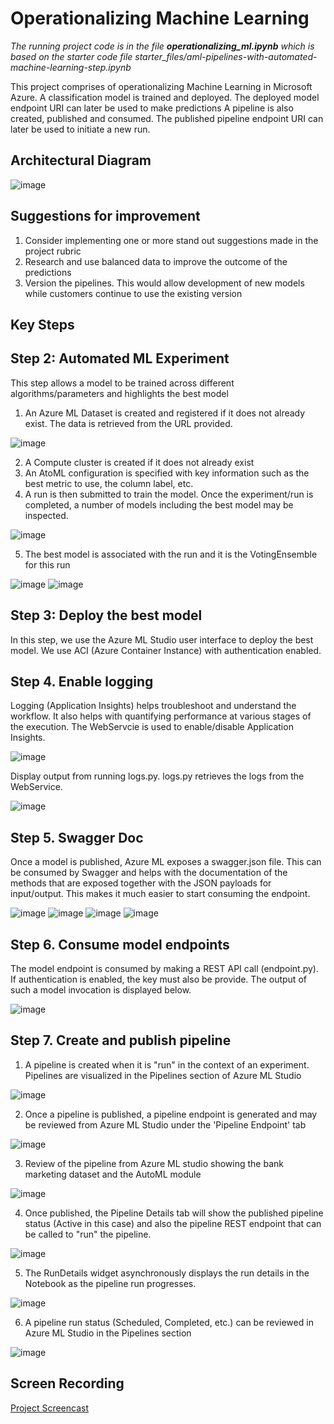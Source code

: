# Operationalizing Machine Learning

_The running project code is in the file **operationalizing_ml.ipynb** which is based on the starter code file starter_files/aml-pipelines-with-automated-machine-learning-step.ipynb_

This project comprises of operationalizing Machine Learning in Microsoft Azure.
A classification model is trained and deployed. The deployed model endpoint URI can later be used to make predictions
A pipeline is also created, published and consumed. The published pipeline endpoint URI can later be used to initiate a new run.

## Architectural Diagram

![image](https://user-images.githubusercontent.com/17679107/128592962-53e3855d-7ec0-42eb-9d0a-94756c2653d5.png)

## Suggestions for improvement
1. Consider implementing one or more stand out suggestions made in the project rubric
2. Research and use balanced data to improve the outcome of the predictions
3. Version the pipelines. This would allow development of new models while customers continue to use the existing version

## Key Steps
## Step 2: Automated ML Experiment
This step allows a model to be trained across different algorithms/parameters and highlights the best model
1. An Azure ML Dataset is created and registered if it does not already exist. The data is retrieved from the URL provided.

![image](https://user-images.githubusercontent.com/17679107/128581444-5b38a755-b62a-411a-8a31-b2d18c7464ef.png)

2. A Compute cluster is created if it does not already exist
3. An AtoML configuration is specified with key information such as the best metric to use, the column label, etc.
4. A run is then submitted to train the model. Once the experiment/run is completed, a number of models including the best model may be inspected.

![image](https://user-images.githubusercontent.com/17679107/128581670-9ea69c86-5994-435e-8dd4-fada48bf36c0.png)

5. The best model is associated with the run and it is the VotingEnsemble for this run

![image](https://user-images.githubusercontent.com/17679107/128581678-737b45b4-c08d-4273-9438-c17aef46914d.png)
![image](https://user-images.githubusercontent.com/17679107/128584944-13b9800a-534d-4b5f-9ce4-e3107953b6b8.png)

## Step 3: Deploy the best model
In this step, we use the Azure ML Studio user interface to deploy the best model. We use ACI (Azure Container Instance) with authentication enabled.

## Step 4. Enable logging
Logging (Application Insights) helps troubleshoot and understand the workflow. It also helps with quantifying performance at various stages of the execution. The WebServcie is used to enable/disable Application Insights.

![image](https://user-images.githubusercontent.com/17679107/128584962-10ebb48e-dcce-460c-a2df-a0c6e1814db0.png)

Display output from running logs.py. logs.py retrieves the logs from the WebService.

![image](https://user-images.githubusercontent.com/17679107/128584977-07130de5-cbb1-4ab1-ae97-871fe17ebcf7.png)



## Step 5. Swagger Doc
Once a model is published, Azure ML exposes a swagger.json file. This can be consumed by Swagger and helps with the documentation of the methods that are exposed together with the JSON payloads for input/output. This makes it much easier to start consuming the endpoint.

![image](https://user-images.githubusercontent.com/17679107/128585201-c30da670-2dfd-4198-b78c-af8c0af81f7a.png)
![image](https://user-images.githubusercontent.com/17679107/128585210-7c62272d-7e88-4e33-8b1f-cf5998eba113.png)
![image](https://user-images.githubusercontent.com/17679107/128585220-f21e45ae-1fd2-4d66-aefb-ed2734af325b.png)
![image](https://user-images.githubusercontent.com/17679107/128585235-bf724759-b982-476f-9c6f-e686f609b3d7.png)


## Step 6. Consume model endpoints
The model endpoint is consumed by making a REST API call (endpoint.py). If authentication is enabled, the key must also be provide. The output of such a model invocation is displayed below.

![image](https://user-images.githubusercontent.com/17679107/128585397-1b0ed104-df8d-4101-94b6-7d28dd4ef334.png)



## Step 7. Create and publish pipeline
1. A pipeline is created when it is "run" in the context of an experiment. Pipelines are visualized in the Pipelines section of Azure ML Studio

![image](https://user-images.githubusercontent.com/17679107/128585471-e8f37b05-b641-43d0-9f00-e2eee0412377.png)

2. Once a pipeline is published, a pipeline endpoint is generated and may be reviewed from Azure ML Studio under the 'Pipeline Endpoint' tab

![image](https://user-images.githubusercontent.com/17679107/128585479-18af2d38-f5b4-4158-9b8e-f74899f8ab81.png)

3. Review of the pipeline from Azure ML studio showing the bank marketing dataset and the AutoML module

![image](https://user-images.githubusercontent.com/17679107/128585585-813d1250-08ff-447f-b964-4412041bbf33.png)

4. Once published, the Pipeline Details tab will show the published pipeline status (Active in this case) and also the pipeline REST endpoint that can be called to "run" the pipeline.

![image](https://user-images.githubusercontent.com/17679107/128585501-d1cca096-e3ca-4adf-83d5-08a9c1f6a34d.png)

5. The RunDetails widget asynchronously displays the run details in the Notebook as the pipeline run progresses.

![image](https://user-images.githubusercontent.com/17679107/128585661-f524f924-e6f1-4129-9e79-3586013ecf4c.png)

6. A pipeline run status (Scheduled, Completed, etc.) can be reviewed in Azure ML Studio in the Pipelines section

![image](https://user-images.githubusercontent.com/17679107/128585674-8a9a075b-59d7-4db3-8cff-f948926f3c83.png)



## Screen Recording
[Project Screencast](https://drive.google.com/file/d/1ATN5RPttjm1xlc9htaBOFCGPFaAHfoE8/view?usp=sharing)
## 

